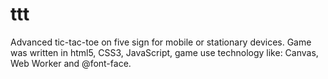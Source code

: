 ttt
===

Advanced tic-tac-toe on five sign for mobile or  stationary devices.  Game was written  in html5, CSS3, JavaScript, game use technology like: Canvas, Web Worker and @font-face.
